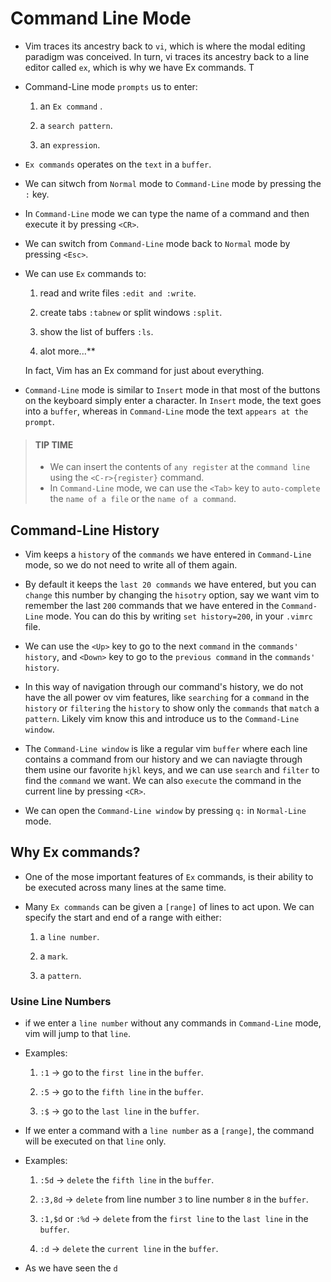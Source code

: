 # Command Line Mode

- Vim traces its ancestry back to `vi`, which is where the modal editing paradigm was conceived. In turn, vi traces its ancestry back to a line editor called `ex`, which is why we have Ex commands. T

- Command-Line mode `prompts` us to enter:

  1. an `Ex command` .

  2. a `search pattern`.

  3. an `expression`.

- `Ex commands` operates on the `text` in a `buffer`.

- We can sitwch from `Normal` mode to `Command-Line` mode by pressing the `:` key.

- In `Command-Line` mode we can type the name of a command and then execute it by pressing `<CR>`.

- We can switch from `Command-Line` mode back to `Normal` mode by pressing `<Esc>`.

- We can use `Ex` commands to:

  1.  read and write files `:edit and :write`.

  2.  create tabs `:tabnew` or split windows `:split`.

  3.  show the list of buffers `:ls`.

  4.  alot more...\*\*

  In fact, Vim has an Ex command for just about everything.

- `Command-Line` mode is similar to `Insert` mode in that most of the buttons on the keyboard simply enter a character. In `Insert` mode, the text goes into a `buffer`, whereas in `Command-Line` mode the text `appears at the prompt`.

> #### TIP TIME
>
> - We can insert the contents of `any register` at the `command line` using the `<C-r>{register}` command.
> - In `Command-Line` mode, we can use the `<Tab>` key to `auto-complete` the `name of a file` or the `name of a command`.

## Command-Line History

- Vim keeps a `history` of the `commands` we have entered in `Command-Line` mode, so we do not need to write all of them again.

- By default it keeps the `last 20 commands` we have entered, but you can `change` this number by changing the `hisotry` option, say we want vim to remember the last `200` commands that we have entered in the `Command-Line` mode. You can do this by writing `set history=200`, in your `.vimrc` file.

- We can use the `<Up>` key to go to the next `command` in the `commands' history`, and `<Down>` key to go to the `previous command` in the `commands' history`.

- In this way of navigation through our command's history, we do not have the all power ov vim features, like `searching` for a `command` in the `history` or `filtering` the `history` to show only the `commands` that `match` a `pattern`. Likely vim know this and introduce us to the `Command-Line window`.

- The `Command-Line window` is like a regular vim `buffer` where each line contains a command from our history and we can naviagte through them usine our favorite `hjkl` keys, and we can use `search` and `filter` to find the `command` we want. We can also `execute` the command in the current line by pressing `<CR>`.

- We can open the `Command-Line window` by pressing `q:` in `Normal-Line` mode.

## Why Ex commands?

- One of the mose important features of `Ex` commands, is their ability to be executed across many lines at the same time.

- Many `Ex commands` can be given a `[range]` of lines to act upon. We can specify the start and end of a range with either:

  1. a `line number`.

  2. a `mark`.

  3. a `pattern`.


### Usine Line Numbers

- if we enter a `line number` without any commands in `Command-Line` mode, vim will jump to that `line`.


- Examples:

  1. `:1` $\to$ go to the `first line` in the `buffer`.

  2. `:5` $\to$ go to the `fifth line` in the `buffer`.

  3. `:$` $\to$ go to the `last line` in the `buffer`.
  
  

- If we enter a command with a `line number` as a `[range]`, the command will be executed on that `line` only.

- Examples:

  1. `:5d` $\to$ `delete` the `fifth line` in the `buffer`.
  
  2. `:3,8d` $\to$ `delete` from line number `3` to line number `8` in the `buffer`.
  
  3. `:1,$d` or `:%d` $\to$ `delete` from the `first line` to the `last line` in the `buffer`.
  
  4. `:d` $\to$ `delete` the `current line` in the `buffer`.

- As we have seen the `d` 
  
  